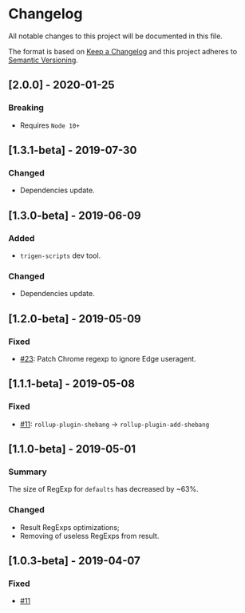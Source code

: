 # Changelog

All notable changes to this project will be documented in this file.

The format is based on [Keep a Changelog](http://keepachangelog.com/en/1.0.0/)
and this project adheres to [Semantic Versioning](http://semver.org/spec/v2.0.0.html).

<!--

DO NOT TOUCH. SAVE IT ON TOP.

## [semver] - date
### Added
- ...

### Changed
- ...

### Fixed
- ...

### Removed
- ...

-->

## [2.0.0] - 2020-01-25
### Breaking
- Requires `Node 10+`

## [1.3.1-beta] - 2019-07-30
### Changed
- Dependencies update.

## [1.3.0-beta] - 2019-06-09
### Added
- `trigen-scripts` dev tool.

### Changed
- Dependencies update.

## [1.2.0-beta] - 2019-05-09
### Fixed
- [#23](https://github.com/browserslist/browserslist-useragent-regexp/issues/23): Patch Chrome regexp to ignore Edge useragent.

## [1.1.1-beta] - 2019-05-08
### Fixed
- [#11](https://github.com/browserslist/browserslist-useragent-regexp/issues/11): `rollup-plugin-shebang` -> `rollup-plugin-add-shebang`

## [1.1.0-beta] - 2019-05-01
### Summary
The size of RegExp for `defaults` has decreased by ~63%.
### Changed
- Result RegExps optimizations;
- Removing of useless RegExps from result.

## [1.0.3-beta] - 2019-04-07
### Fixed
- [#11](https://github.com/browserslist/browserslist-useragent-regexp/issues/11)
